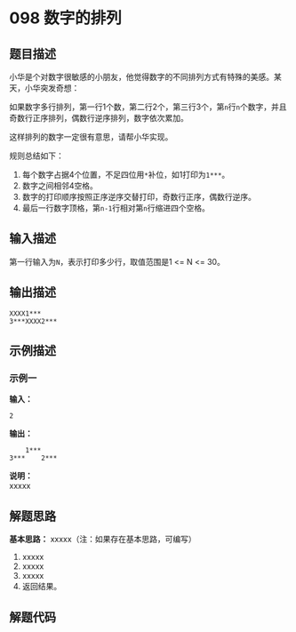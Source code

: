# 098 数字的排列

## 题目描述

小华是个对数字很敏感的小朋友，他觉得数字的不同排列方式有特殊的美感。某天，小华突发奇想：

如果数字多行排列，第一行1个数，第二行2个，第三行3个，第`n`行`n`个数字，并且奇数行正序排列，偶数行逆序排列，数字依次累加。 

这样排列的数字一定很有意思，请帮小华实现。

规则总结如下：
1. 每个数字占据4个位置，不足四位用`*`补位，如1打印为`1***`。
2. 数字之间相邻4空格。
3. 数字的打印顺序按照正序逆序交替打印，奇数行正序，偶数行逆序。
4. 最后一行数字顶格，第`n-1`行相对第`n`行缩进四个空格。

## 输入描述

第一行输入为`N`，表示打印多少行，取值范围是1 <= N <= 30。

## 输出描述

```
XXXX1***
3***XXXX2***
```

## 示例描述

### 示例一

**输入：**
```text
2
```

**输出：**
```text
    1***
3***    2***
```

**说明：**  
xxxxx

## 解题思路

**基本思路：** xxxxx（注：如果存在基本思路，可编写）
1. xxxxx
2. xxxxx
3. xxxxx
4. 返回结果。

## 解题代码